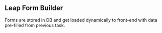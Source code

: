 ## Leap Form Builder

Forms are stored in DB and get loaded dynamically to front-end with data pre-filled from previous task.
